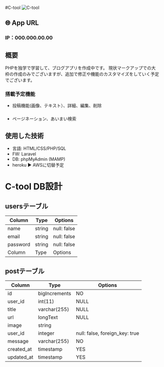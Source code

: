 #C-tool
![C-tool](https://user-images.githubusercontent.com/61730661/83403234-4116d180-a443-11ea-9f2a-211b1c12c8cd.jpg)

## 🌐 App URL
### **IP：000.000.00.00**

## 概要
PHPを独学で学習して、ブログアプリを作成中です。
現状マークアップでの大枠の作成のみでございますが、追加で修正や機能のカスタマイズをしていく予定でございます。


### 搭載予定機能
* 投稿機能(画像、テキスト）、詳細、編集、削除
###
* ページネーション、あいまい検索

## 使用した技術
* 言語:  HTML/CSS/PHP/SQL
* FW:  Laravel
* DB:  phpMyAdmin (MAMP)
* heroku ▶︎ AWSに切替予定



# C-tool DB設計
## usersテーブル
|Column|Type|Options|
|------|----|-------|
|name|string|null: false|
|email|string|null: false|
|password|string|null: false|
|Column|Type|Options|

## postテーブル
|Column|Type|Options|
|------|----|-------|
| id | bigIncrements | NO | NULL |
| user_id | int(11) | NULL | |
| title | varchar(255) | NULL | |
| url | longText | NULL | |
| image | string |     |
|user_id|integer|null: false, foreign_key: true|
| message | varchar(255) | NO | | NULL | |
| created_at | timestamp | YES | | NULL | |
| updated_at | timestamp | YES | | NULL | |